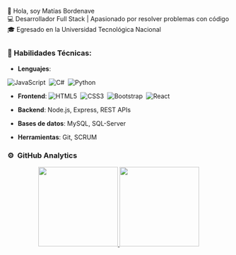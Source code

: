 
👋 Hola, soy Matías Bordenave  
💻 Desarrollador Full Stack | Apasionado por resolver problemas con código  
🎓 Egresado en la Universidad Tecnológica Nacional 



## 

### 🚀 Habilidades Técnicas:
- **Lenguajes**:
  
![JavaScript](https://img.shields.io/badge/javascript-%23323330.svg?style=for-the-badge&logo=javascript&logoColor=%23F7DF1E)&nbsp;
![C#](https://img.shields.io/badge/csharp-%2300599C.svg?style=for-the-badge&logo=c%2B%2B&logoColor=white)&nbsp;
![Python](https://img.shields.io/badge/python-3670A0?style=for-the-badge&logo=python&logoColor=ffdd54)&nbsp;



- **Frontend**:
![HTML5](https://img.shields.io/badge/html5-%23E34F26.svg?style=for-the-badge&logo=html5&logoColor=white)&nbsp;
![CSS3](https://img.shields.io/badge/css3-%231572B6.svg?style=for-the-badge&logo=css3&logoColor=white)&nbsp;
![Bootstrap](https://img.shields.io/badge/bootstrap-%23563D7C.svg?style=for-the-badge&logo=bootstrap&logoColor=white)&nbsp;
![React](https://img.shields.io/badge/react-%23563D7C.svg?style=for-the-badge&logo=bootstrap&logoColor=white)&nbsp;

- **Backend**: Node.js, Express, REST APIs  
- **Bases de datos**: MySQL, SQL-Server  
- **Herramientas**: Git, SCRUM  



<!--
**MatuqE/MatuqE** is a ✨ _special_ ✨ repository because its `README.md` (this file) appears on your GitHub profile.

Here are some ideas to get you started:

- 🔭 I’m currently working on ...
- 🌱 I’m currently learning ...
- 👯 I’m looking to collaborate on ...
- 🤔 I’m looking for help with ...
- 💬 Ask me about ...
- 📫 How to reach me: ...
- 😄 Pronouns: ...
- ⚡ Fun fact: ...
-->

### ⚙️ &nbsp;GitHub Analytics

<p align="center">
  <a href="https://github.com/MatuqE">
    <img height="180em" src="https://github-readme-stats-eight-theta.vercel.app/api?username=MatuqE&show_icons=true&theme=algolia&include_all_commits=true&count_private=true"/>
  </a>
  <a href="https://github.com/MatuqE">
    <img height="180em" src="https://github-readme-stats-eight-theta.vercel.app/api/top-langs/?username=MatuqE&layout=compact&langs_count=8&theme=algolia"/>
  </a>
</p>


